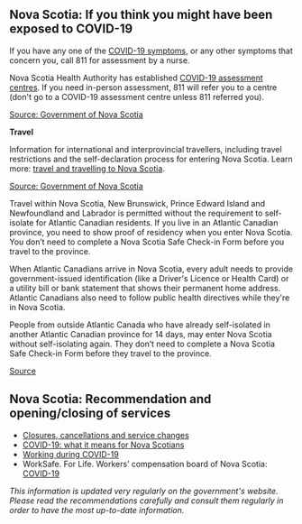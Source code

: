 ## Nova Scotia: If you think you might have been exposed to COVID-19

If you have any one of the [COVID-19 symptoms](https://novascotia.ca/coronavirus/when-to-seek-help/#symptoms), or any other symptoms that concern you, call 811 for assessment by a nurse.

Nova Scotia Health Authority has established [COVID-19 assessment centres](http://www.nshealth.ca/coronavirus-assessment). If you need in-person assessment, 811 will refer you to a centre (don't go to a COVID-19 assessment centre unless 811 referred you).

[Source: Government of Nova Scotia](https://novascotia.ca/coronavirus/when-to-seek-help/)

**Travel**

Information for international and interprovincial travellers, including travel restrictions and the self-declaration process for entering Nova Scotia. Learn more: [travel and travelling to Nova Scotia](https://novascotia.ca/coronavirus/travel/).

[Source: Government of Nova Scotia](https://novascotia.ca/coronavirus/restrictions-and-guidance/#travel)

Travel within Nova Scotia, New Brunswick, Prince Edward Island and Newfoundland and Labrador is permitted without the requirement to self-isolate for Atlantic Canadian residents. If you live in an Atlantic Canadian province, you need to show proof of residency when you enter Nova Scotia. You don’t need to complete a Nova Scotia Safe Check-in Form before you travel to the province.

When Atlantic Canadians arrive in Nova Scotia, every adult needs to provide government-issued identification (like a Driver's Licence or Health Card) or a utility bill or bank statement that shows their permanent home address. Atlantic Canadians also need to follow public health directives while they're in Nova Scotia.

People from outside Atlantic Canada who have already self-isolated in another Atlantic Canadian province for 14 days, may enter Nova Scotia without self-isolating again. They don’t need to complete a Nova Scotia Safe Check-in Form before they travel to the province.

[Source](https://novascotia.ca/coronavirus/travel/#atlantic-bubble)

## Nova Scotia: Recommendation and opening/closing of services

- [Closures, cancellations and service changes](https://novascotia.ca/closures-cancellations-and-service-changes/)
- [COVID-19: what it means for Nova Scotians](https://novascotia.ca/coronavirus/what-it-means-for-nova-scotians/)
- [Working during COVID-19](https://novascotia.ca/coronavirus/working-during-covid-19/)
- WorkSafe. For Life. Workers’ compensation board of Nova Scotia: [COVID-19](http://www.worksafeforlife.ca/covid19)

_This information is updated very regularly on the government's website. Please read the recommendations carefully and consult them regularly in order to have the most up-to-date information._
